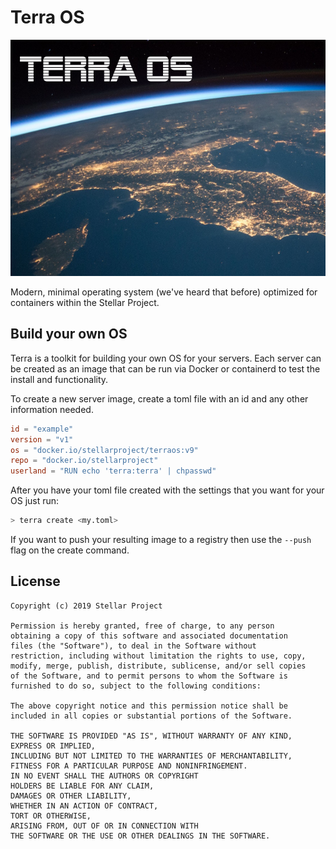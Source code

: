 # Terra OS

![terra](iso/splash.png)

Modern, minimal operating system (we've heard that before) optimized for containers within the Stellar Project.


## Build your own OS

Terra is a toolkit for building your own OS for your servers.
Each server can be created as an image that can be run via Docker or containerd to test the install and functionality.

To create a new server image, create a toml file with an id and any other information needed.

```toml
id = "example"
version = "v1"
os = "docker.io/stellarproject/terraos:v9"
repo = "docker.io/stellarproject"
userland = "RUN echo 'terra:terra' | chpasswd"
```

After you have your toml file created with the settings that you want for your OS just run:

```bash
> terra create <my.toml>
```

If you want to push your resulting image to a registry then use the `--push` flag on the create command.

## License

```
Copyright (c) 2019 Stellar Project

Permission is hereby granted, free of charge, to any person
obtaining a copy of this software and associated documentation
files (the "Software"), to deal in the Software without
restriction, including without limitation the rights to use, copy,
modify, merge, publish, distribute, sublicense, and/or sell copies
of the Software, and to permit persons to whom the Software is
furnished to do so, subject to the following conditions:

The above copyright notice and this permission notice shall be
included in all copies or substantial portions of the Software.

THE SOFTWARE IS PROVIDED "AS IS", WITHOUT WARRANTY OF ANY KIND,
EXPRESS OR IMPLIED,
INCLUDING BUT NOT LIMITED TO THE WARRANTIES OF MERCHANTABILITY,
FITNESS FOR A PARTICULAR PURPOSE AND NONINFRINGEMENT.
IN NO EVENT SHALL THE AUTHORS OR COPYRIGHT
HOLDERS BE LIABLE FOR ANY CLAIM,
DAMAGES OR OTHER LIABILITY,
WHETHER IN AN ACTION OF CONTRACT,
TORT OR OTHERWISE,
ARISING FROM, OUT OF OR IN CONNECTION WITH
THE SOFTWARE OR THE USE OR OTHER DEALINGS IN THE SOFTWARE.
```
